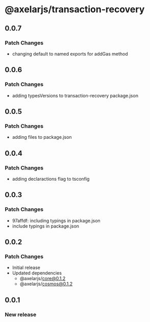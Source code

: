 # @axelarjs/transaction-recovery

## 0.0.7

### Patch Changes

- changing default to named exports for addGas method

## 0.0.6

### Patch Changes

- adding typesVersions to transaction-recovery package.json

## 0.0.5

### Patch Changes

- adding files to package.json

## 0.0.4

### Patch Changes

- adding declaractions flag to tsconfig

## 0.0.3

### Patch Changes

- 97affdf: including typings in package.json
- include typings in package.json

## 0.0.2

### Patch Changes

- Initial release
- Updated dependencies
  - @axelarjs/core@0.1.2
  - @axelarjs/cosmos@0.1.2

## 0.0.1

### New release
